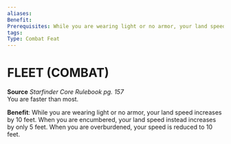 ```yaml
---
aliases: 
Benefit: 
Prerequisites: While you are wearing light or no armor, your land speed increases by 10 feet. When you are encumbered, your land speed instead increases by only 5 feet. When you are overburdened, your speed is reduced to 10 feet.
tags: 
Type: Combat Feat
---
```

# FLEET (COMBAT)
**Source** _Starfinder Core Rulebook pg. 157_  
You are faster than most.

**Benefit**: While you are wearing light or no armor, your land speed increases by 10 feet. When you are encumbered, your land speed instead increases by only 5 feet. When you are overburdened, your speed is reduced to 10 feet.